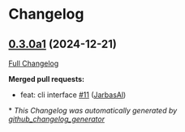 # Changelog

## [0.3.0a1](https://github.com/JarbasHiveMind/hivemind-listener/tree/0.3.0a1) (2024-12-21)

[Full Changelog](https://github.com/JarbasHiveMind/hivemind-listener/compare/0.2.4...0.3.0a1)

**Merged pull requests:**

- feat: cli interface [\#11](https://github.com/JarbasHiveMind/hivemind-listener/pull/11) ([JarbasAl](https://github.com/JarbasAl))



\* *This Changelog was automatically generated by [github_changelog_generator](https://github.com/github-changelog-generator/github-changelog-generator)*
